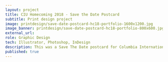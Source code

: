 ```yaml
---
layout: project
title: CIU Homecoming 2018 - Save the Date Postcard
subtitle: Print design project
image: printdesign/save-date-postcard-hc18-portfolio-1600x1200.jpg
image_banner: printdesign/save-date-postcard-hc18-portfolio-800x600.jpg
external_url:
role: Graphic Design
tech: Illustrator, Photoshop, InDesign
description: This was a Save The Date postcard for Columbia International University Homecoming 2018.
published: true
---
```


<!-- ### Overview
 
### Concept

### Architecture

### Wireframes

### Mockups -->
